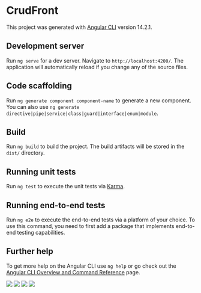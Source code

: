 # CrudFront

This project was generated with [Angular CLI](https://github.com/angular/angular-cli) version 14.2.1.

## Development server

Run `ng serve` for a dev server. Navigate to `http://localhost:4200/`. The application will automatically reload if you change any of the source files.

## Code scaffolding

Run `ng generate component component-name` to generate a new component. You can also use `ng generate directive|pipe|service|class|guard|interface|enum|module`.

## Build

Run `ng build` to build the project. The build artifacts will be stored in the `dist/` directory.

## Running unit tests

Run `ng test` to execute the unit tests via [Karma](https://karma-runner.github.io).

## Running end-to-end tests

Run `ng e2e` to execute the end-to-end tests via a platform of your choice. To use this command, you need to first add a package that implements end-to-end testing capabilities.

## Further help

To get more help on the Angular CLI use `ng help` or go check out the [Angular CLI Overview and Command Reference](https://angular.io/cli) page.

<img src="https://raw.githubusercontent.com/FDXDesarrollos/crud/main/img/crud1.png" />
<img src="https://raw.githubusercontent.com/FDXDesarrollos/crud/main/img/crud2.png" />
<img src="https://raw.githubusercontent.com/FDXDesarrollos/crud/main/img/crud3.png" />
<img src="https://raw.githubusercontent.com/FDXDesarrollos/crud/main/img/crud4.png" />
